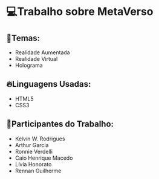 # 💻Trabalho sobre MetaVerso

## 🚩Temas:
* Realidade Aumentada 
* Realidade Virtual
* Holograma

## 🔥Linguagens Usadas:
* HTML5
* CSS3

## 👤Participantes do Trabalho:
* Kelvin W. Rodrigues
* Arthur Garcia
* Ronnie Verdelli
* Caio Henrique Macedo
* Lívia Honorato
* Rennan Guilherme
